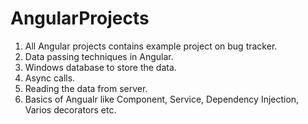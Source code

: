 # AngularProjects
1. All Angular projects contains example project on bug tracker.
2. Data passing techniques in Angular.
3. Windows database to store the data.
4. Async calls.
5. Reading the data from server. 
6. Basics of Angualr like Component, Service, Dependency Injection, Varios decorators etc. 
